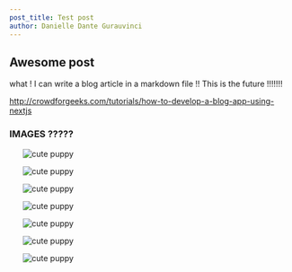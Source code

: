 ```yaml
---
post_title: Test post
author: Danielle Dante Gurauvinci
---
```


## Awesome post

what !
I can write a blog article in a markdown file !!
This is the future !!!!!!!

http://crowdforgeeks.com/tutorials/how-to-develop-a-blog-app-using-nextjs

### IMAGES ?????

<ul listtype="images">

![cute puppy](/dog.jpeg) 

![cute puppy](/dog.jpeg) 

![cute puppy](/dog.jpeg) 
</ul>

<ul listtype="images">

![cute puppy](/dog.jpeg)  

![cute puppy](/dog.jpeg) 

![cute puppy](/dog.jpeg) 

![cute puppy](/dog.jpeg) 
</ul>

